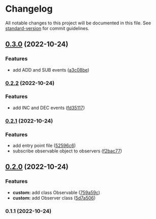 # Changelog

All notable changes to this project will be documented in this file. See [standard-version](https://github.com/conventional-changelog/standard-version) for commit guidelines.

## [0.3.0](https://github.com/tengre/patterns-in-ts/compare/v0.2.2...v0.3.0) (2022-10-24)


### Features

* add ADD and SUB events ([a3c08be](https://github.com/tengre/patterns-in-ts/commit/a3c08be32f3fc17e4dcebf94909ba777e207d6a1))

### [0.2.2](https://github.com/tengre/patterns-in-ts/compare/v0.2.1...v0.2.2) (2022-10-24)


### Features

* add INC and DEC events ([fd35117](https://github.com/tengre/patterns-in-ts/commit/fd35117f72852449ec3f3b080556dea34c373c41))

### [0.2.1](https://github.com/tengre/patterns-in-ts/compare/v0.2.0...v0.2.1) (2022-10-24)


### Features

* add entry point file ([52596c6](https://github.com/tengre/patterns-in-ts/commit/52596c64a87a1538a3c0383e75c337cce2fb3eb5))
* subscribe observable object to observers ([f2bac77](https://github.com/tengre/patterns-in-ts/commit/f2bac77c2055a5f09bff53e8157bb3035fafc76c))

## [0.2.0](https://github.com/tengre/patterns-in-ts/compare/v0.1.1...v0.2.0) (2022-10-24)


### Features

* **custom:** add class Observable ([759a59c](https://github.com/tengre/patterns-in-ts/commit/759a59ce6e0c3e9f1ee288a2eb5e6ecdee2d416d))
* **custom:** add Observer class ([5d7a506](https://github.com/tengre/patterns-in-ts/commit/5d7a506cad05be4a6d8997d9ec4097666637eb3f))

### 0.1.1 (2022-10-24)
